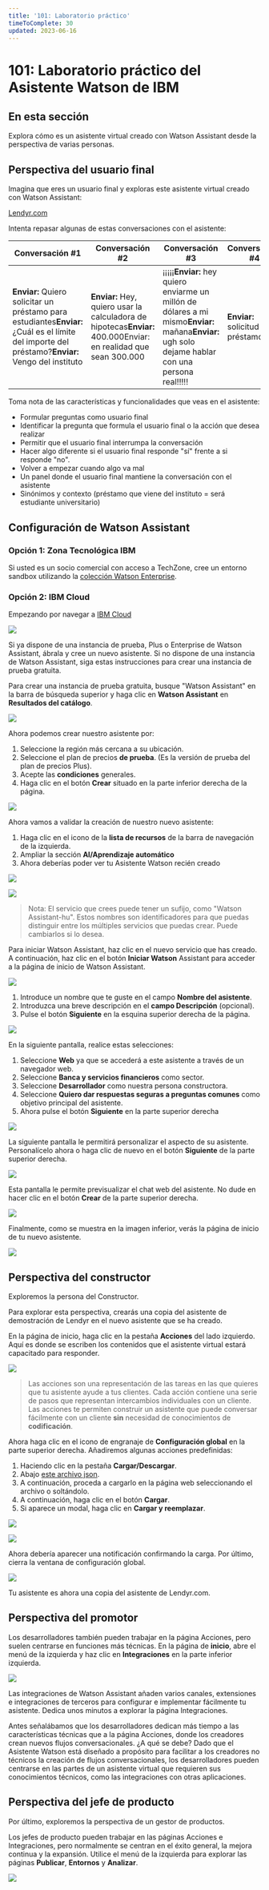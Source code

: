 ```yaml
---
title: '101: Laboratorio práctico'
timeToComplete: 30
updated: 2023-06-16
---
```


# 101: Laboratorio práctico del Asistente Watson de IBM

## En esta sección

Explora cómo es un asistente virtual creado con Watson Assistant desde la perspectiva de varias personas.

## Perspectiva del usuario final

Imagina que eres un usuario final y exploras este asistente virtual creado con Watson Assistant:

[Lendyr.com](http://lendyr.com/)

Intenta repasar algunas de estas conversaciones con el asistente:

| Conversación #1                                                                                                                                  | Conversación #2                                                                                                 | Conversación #3                                                                                                                                    | Conversación #4                   |
| ------------------------------------------------------------------------------------------------------------------------------------------------ | --------------------------------------------------------------------------------------------------------------- | -------------------------------------------------------------------------------------------------------------------------------------------------- | --------------------------------- |
| **Enviar:** Quiero solicitar un préstamo para estudiantes**Enviar:** ¿Cuál es el límite del importe del préstamo?**Enviar:** Vengo del instituto | **Enviar:** Hey, quiero usar la calculadora de hipotecas**Enviar:** 400.000Enviar: en realidad que sean 300.000 | ¡¡¡¡¡**Enviar:** hey quiero enviarme un millón de dólares a mi mismo**Enviar:** mañana**Enviar:** ugh solo dejame hablar con una persona real!!!!! | **Enviar:** solicitud de préstamo |

Toma nota de las características y funcionalidades que veas en el asistente:

- Formular preguntas como usuario final
- Identificar la pregunta que formula el usuario final o la acción que desea realizar
- Permitir que el usuario final interrumpa la conversación
- Hacer algo diferente si el usuario final responde "sí" frente a si responde "no".
- Volver a empezar cuando algo va mal
- Un panel donde el usuario final mantiene la conversación con el asistente
- Sinónimos y contexto (préstamo que viene del instituto = será estudiante universitario)

## Configuración de Watson Assistant

### Opción 1: Zona Tecnológica IBM

Si usted es un socio comercial con acceso a TechZone, cree un entorno sandbox utilizando la [colección Watson Enterprise](https://techzone.ibm.com/collection/watson-enterprise).

### Opción 2: IBM Cloud

Empezando por navegar a [IBM Cloud](https://cloud.ibm.com)

![](./images/101/image-003.png)

Si ya dispone de una instancia de prueba, Plus o Enterprise de Watson Assistant, ábrala y cree un nuevo asistente. Si no dispone de una instancia de Watson Assistant, siga estas instrucciones para crear una instancia de prueba gratuita.

Para crear una instancia de prueba gratuita, busque "Watson Assistant" en la barra de búsqueda superior y haga clic en **Watson Assistant** en **Resultados del catálogo**.

![](./images/101/image-004.jpg)

Ahora podemos crear nuestro asistente por:

1.  Seleccione la región más cercana a su ubicación.
2.  Seleccione el plan de precios **de prueba**. (Es la versión de prueba del plan de precios Plus).
3.  Acepte las **condiciones** generales.
4.  Haga clic en el botón **Crear** situado en la parte inferior derecha de la página.

![](./images/101/image-005.jpg)

Ahora vamos a validar la creación de nuestro nuevo asistente:

1.  Haga clic en el icono de la **lista de recursos** de la barra de navegación de la izquierda.
2.  Ampliar la sección **AI/Aprendizaje automático**
3.  Ahora deberías poder ver tu Asistente Watson recién creado

![](./images/101/image-006.jpg)

![](./images/101/image-007.png)

> Nota: El servicio que crees puede tener un sufijo, como "Watson Assistant-hu". Estos nombres son identificadores para que puedas distinguir entre los múltiples servicios que puedas crear. Puede cambiarlos si lo desea.

Para iniciar Watson Assistant, haz clic en el nuevo servicio que has creado. A continuación, haz clic en el botón **Iniciar Watson** Assistant para acceder a la página de inicio de Watson Assistant.

![](./images/101/image-008.jpg)

1.  Introduce un nombre que te guste en el campo **Nombre del asistente**.
2.  Introduzca una breve descripción en el **campo Descripción** (opcional).
3.  Pulse el botón **Siguiente** en la esquina superior derecha de la página.

![](./images/101/image-010.jpg)

En la siguiente pantalla, realice estas selecciones:

1.  Seleccione **Web** ya que se accederá a este asistente a través de un navegador web.
2.  Seleccione **Banca y servicios financieros** como sector.
3.  Seleccione **Desarrollador** como nuestra persona constructora.
4.  Seleccione **Quiero dar respuestas seguras a preguntas comunes** como objetivo principal del asistente.
5.  Ahora pulse el botón **Siguiente** en la parte superior derecha

![](./images/101/image-013.jpg)

La siguiente pantalla le permitirá personalizar el aspecto de su asistente. Personalícelo ahora o haga clic de nuevo en el botón **Siguiente** de la parte superior derecha.

![](./images/101/image-014.jpg)

Esta pantalla le permite previsualizar el chat web del asistente. No dude en hacer clic en el botón **Crear** de la parte superior derecha.

![](./images/101/image-015.jpg)

Finalmente, como se muestra en la imagen inferior, verás la página de inicio de tu nuevo asistente.

![](./images/101/image-016.png)

## Perspectiva del constructor

Exploremos la persona del Constructor.

Para explorar esta perspectiva, crearás una copia del asistente de demostración de Lendyr en el nuevo asistente que se ha creado.

En la página de inicio, haga clic en la pestaña **Acciones** del lado izquierdo. Aquí es donde se escriben los contenidos que el asistente virtual estará capacitado para responder.

![](./images/101/image-018.jpg)

> Las acciones son una representación de las tareas en las que quieres que tu asistente ayude a tus clientes. Cada acción contiene una serie de pasos que representan intercambios individuales con un cliente. Las acciones te permiten construir un asistente que puede conversar fácilmente con un cliente **sin** necesidad de conocimientos de **codificación**.

Ahora haga clic en el icono de engranaje de **Configuración global** en la parte superior derecha. Añadiremos algunas acciones predefinidas:

1.  Haciendo clic en la pestaña **Cargar/Descargar**.
2.  Abajo [este archivo json](https://raw.githubusercontent.com/CloudPak-Outcomes/Watson-Asst-Lab/main/action-skills/LendyrActions_v17_Live_lastchecked03Jan2023.json).
3.  A continuación, proceda a cargarlo en la página web seleccionando el archivo o soltándolo.
4.  A continuación, haga clic en el botón **Cargar**.
5.  Si aparece un modal, haga clic en **Cargar y reemplazar**.

![](./images/101/image-021.png)

![](./images/101/image-022.png)

Ahora debería aparecer una notificación confirmando la carga. Por último, cierra la ventana de configuración global.

![](./images/101/image-023.jpg)

Tu asistente es ahora una copia del asistente de Lendyr.com.

## Perspectiva del promotor

Los desarrolladores también pueden trabajar en la página Acciones, pero suelen centrarse en funciones más técnicas. En la página de **inicio**, abre el menú de la izquierda y haz clic en **Integraciones** en la parte inferior izquierda.

![](./images/101/image-026.jpg)

Las integraciones de Watson Assistant añaden varios canales, extensiones e integraciones de terceros para configurar e implementar fácilmente tu asistente. Dedica unos minutos a explorar la página Integraciones.

Antes señalábamos que los desarrolladores dedican más tiempo a las características técnicas que a la página Acciones, donde los creadores crean nuevos flujos conversacionales. ¿A qué se debe? Dado que el Asistente Watson está diseñado a propósito para facilitar a los creadores no técnicos la creación de flujos conversacionales, los desarrolladores pueden centrarse en las partes de un asistente virtual que requieren sus conocimientos técnicos, como las integraciones con otras aplicaciones.

## Perspectiva del jefe de producto

Por último, exploremos la perspectiva de un gestor de productos.

Los jefes de producto pueden trabajar en las páginas Acciones e Integraciones, pero normalmente se centran en el éxito general, la mejora continua y la expansión. Utilice el menú de la izquierda para explorar las páginas **Publicar**, **Entornos** y **Analizar**.

![](./images/101/image-028.jpg)
